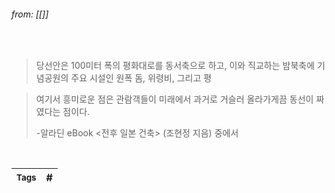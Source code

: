 
###### from: [[]]

<br/>

>당선안은 100미터 폭의 평화대로를 동서축으로 하고, 이와 직교하는 밤북축에 기념공원의 주요 시설인 원폭 돔, 위령비, 그리고 평


>여기서 흥미로운 점은 관람객들이 미래에서 과거로 거슬러 올라가게끔 동선이 짜였다는 점이다. 
>
>-알라딘 eBook <전후 일본 건축> (조현정 지음) 중에서 

<br/>

| <small> Tags </small> | # |
| --- | --- |

